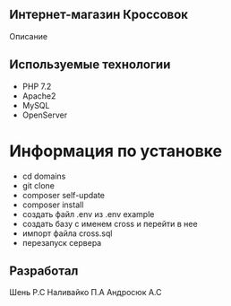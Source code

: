 ## Интернет-магазин Кроссовок
Описание
## Используемые технологии
- PHP 7.2
- Apache2
- MySQL
- OpenServer

# Информация по установке
- cd domains
- git clone
- composer self-update
- composer install
- создать файл .env из .env example
- создать базу с именем cross и перейти в нее
- импорт файла cross.sql
- перезапуск сервера
## Разработал
Шень Р.С
Наливайко П.А
Андросюк А.С